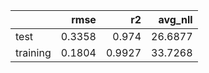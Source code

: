 |          |   rmse |     r2 |   avg_nll |
|:---------|-------:|-------:|----------:|
| test     | 0.3358 | 0.974  |   26.6877 |
| training | 0.1804 | 0.9927 |   33.7268 |